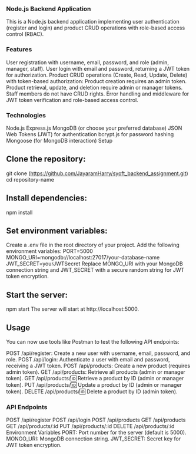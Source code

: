 ### Node.js Backend Application
This is a Node.js backend application implementing user authentication (register and login) and product CRUD operations with role-based access control (RBAC).

### Features
User registration with username, email, password, and role (admin, manager, staff).
User login with email and password, returning a JWT token for authorization.
Product CRUD operations (Create, Read, Update, Delete) with token-based authorization:
Product creation requires an admin token.
Product retrieval, update, and deletion require admin or manager tokens.
Staff members do not have CRUD rights.
Error handling and middleware for JWT token verification and role-based access control.

### Technologies
Node.js
Express.js
MongoDB (or choose your preferred database)
JSON Web Tokens (JWT) for authentication
bcrypt.js for password hashing
Mongoose (for MongoDB interaction)
Setup

## Clone the repository:
git clone (https://github.com/JayaramHarry/syoft_backend_assignment.git)
cd repository-name

## Install dependencies:
npm install

## Set environment variables:
Create a .env file in the root directory of your project. Add the following environment variables:
PORT=5000
MONGO_URI=mongodb://localhost:27017/your-database-name
JWT_SECRET=yourJWTSecret
Replace MONGO_URI with your MongoDB connection string and JWT_SECRET with a secure random string for JWT token encryption.

## Start the server:
npm start
The server will start at http://localhost:5000.

## Usage
You can now use tools like Postman to test the following API endpoints:

POST /api/register: Create a new user with username, email, password, and role.
POST /api/login: Authenticate a user with email and password, receiving a JWT token.
POST /api/products: Create a new product (requires admin token).
GET /api/products: Retrieve all products (admin or manager token).
GET /api/products/:id: Retrieve a product by ID (admin or manager token).
PUT /api/products/:id: Update a product by ID (admin or manager token).
DELETE /api/products/:id: Delete a product by ID (admin token).

### API Endpoints
POST /api/register
POST /api/login
POST /api/products
GET /api/products
GET /api/products/:id
PUT /api/products/:id
DELETE /api/products/:id
Environment Variables
PORT: Port number for the server (default is 5000).
MONGO_URI: MongoDB connection string.
JWT_SECRET: Secret key for JWT token encryption.
